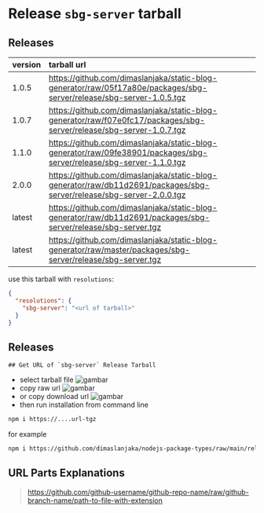 # Release `sbg-server` tarball
## Releases
| version | tarball url |
| :--- | :--- |
| 1.0.5 | https://github.com/dimaslanjaka/static-blog-generator/raw/05f17a80e/packages/sbg-server/release/sbg-server-1.0.5.tgz |
| 1.0.7 | https://github.com/dimaslanjaka/static-blog-generator/raw/f07e0fc17/packages/sbg-server/release/sbg-server-1.0.7.tgz |
| 1.1.0 | https://github.com/dimaslanjaka/static-blog-generator/raw/09fe38901/packages/sbg-server/release/sbg-server-1.1.0.tgz |
| 2.0.0 | https://github.com/dimaslanjaka/static-blog-generator/raw/db11d2691/packages/sbg-server/release/sbg-server-2.0.0.tgz |
| latest | https://github.com/dimaslanjaka/static-blog-generator/raw/db11d2691/packages/sbg-server/release/sbg-server.tgz |
| latest | https://github.com/dimaslanjaka/static-blog-generator/raw/master/packages/sbg-server/release/sbg-server.tgz |

use this tarball with `resolutions`:
```json
{
  "resolutions": {
    "sbg-server": "<url of tarball>"
  }
}
```

## Releases

    ## Get URL of `sbg-server` Release Tarball
- select tarball file
![gambar](https://user-images.githubusercontent.com/12471057/203216375-8af4b5d9-00c2-40fb-8d3d-d220beaabd46.png)
- copy raw url
![gambar](https://user-images.githubusercontent.com/12471057/203216508-7590cbb9-a1ce-47d6-96ca-8d82149f0762.png)
- or copy download url
![gambar](https://user-images.githubusercontent.com/12471057/203216541-3807d2c3-5213-49f3-b93d-c626dbae3b2e.png)
- then run installation from command line
```bash
npm i https://....url-tgz
```
for example
```bash
npm i https://github.com/dimaslanjaka/nodejs-package-types/raw/main/release/nodejs-package-types.tgz
```

## URL Parts Explanations
> https://github.com/github-username/github-repo-name/raw/github-branch-name/path-to-file-with-extension